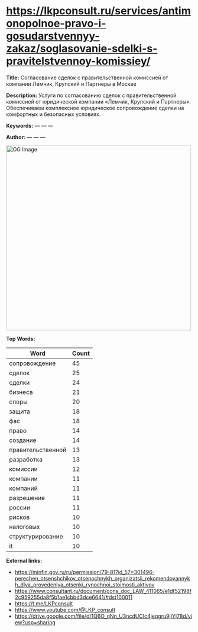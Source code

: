 # https://lkpconsult.ru/services/antimonopolnoe-pravo-i-gosudarstvennyy-zakaz/soglasovanie-sdelki-s-pravitelstvennoy-komissiey/

**Title:** Согласование сделок с правительственной комиссией от компании Лемчик, Крупский и Партнеры в Москве

**Description:** Услуги по согласованию сделок с правительственной комиссией от юридической компании «Лемчик, Крупский и Партнеры». Обеспечиваем комплексное юридическое сопровождение сделки на комфортных и безопасных условиях.

**Keywords:** — — —

**Author:** — — —

<img src="https://lkpconsult.ru/bitrix/templates/portal/images/og-logo.png" alt="OG Image" width="500px">

**Top Words:**

| Word       | Count |
|------------|-------|
| сопровождение | 45    |
| сделок     | 25    |
| сделки     | 24    |
| бизнеса    | 21    |
| споры      | 20    |
| защита     | 18    |
| фас        | 18    |
| право      | 14    |
| создание   | 14    |
| правительственной | 13    |
| разработка | 13    |
| комиссии   | 12    |
| компании   | 11    |
| компаний   | 11    |
| разрешение | 11    |
| россии     | 11    |
| рисков     | 10    |
| налоговых  | 10    |
| структурирование | 10    |
| it         | 10    |


**External links:**

- https://minfin.gov.ru/ru/permission/79-81?id_57=301496-perechen_otsenshchikov_otsenochnykh_organizatsii_rekomendovannykh_dlya_provedeniya_otsenki_rynochnoi_stoimosti_aktivov
- https://www.consultant.ru/document/cons_doc_LAW_411065/e1df52198f2c959255da8f5b1ae1cbbd3dce6641/#dst100011
- https://t.me/LKPconsult
- https://www.youtube.com/@LKP_consult
- https://drive.google.com/file/d/1Q6O_qNn_U3ncdUCIc4jeqgru9jIYj78d/view?usp=sharing


